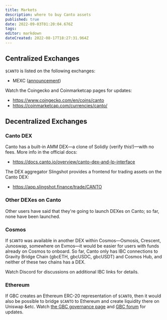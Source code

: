 ```yaml
---
title: Markets
description: where to buy Canto assets
published: true
date: 2022-09-03T01:20:04.676Z
tags: 
editor: markdown
dateCreated: 2022-08-17T18:27:31.964Z
---
```





## Centralized Exchanges

`$CANTO` is listed on the following exchanges:
- MEXC ([announcement](https://twitter.com/mexc_global/status/1563441223238443010))

Watch the Coingecko and Coinmarketcap pages for updates:
- https://www.coingecko.com/en/coins/canto
- https://coinmarketcap.com/currencies/canto/


## Decentralized Exchanges

### Canto DEX
Canto has a built-in AMM DEX—a clone of Solidly (verify this!)—with no fees.  More info in the official docs:
- https://docs.canto.io/overview/canto-dex-and-lp-interface

The DEX aggregator Slingshot provides a frontend for trading assets on the Canto DEX:
- https://app.slingshot.finance/trade/CANTO

### Other DEXes on Canto
Other users have said that they're going to launch DEXes on Canto; so far, none have been launched.

### Cosmos
If `$CANTO` was available in another DEX within Cosmos—Osmosis, Crescent, Junoswap, somewhere on Evmos—it would be easier for users with funds already on Cosmos to onboard.  So far, Canto only has IBC connections to Gravity Bridge Chain (gbcETH, gbcUSDC, gbcUSDT) and Cosmos Hub, and neither of these two chains has a DEX.

Watch Discord for discussions on additional IBC links for details.

### Ethereum
If GBC creates an Ethereum ERC-20 representation of `$CANTO`, then it would also be possible to bridge `$CANTO` to Ethereum and create liquidity there on Uniswap &etc.  Watch [the GBC governance page](https://www.mintscan.io/gravity-bridge/proposals) and [GBC forum](https://commonwealth.im/gravity-bridge/) for updates.